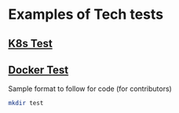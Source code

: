 # Examples of Tech tests

## [K8s Test](K8sTest.md)

## [Docker Test](DockerTest.md)

Sample format to follow for code (for contributors)

```sh
mkdir test
```
